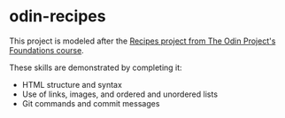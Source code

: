 # odin-recipes

This project is modeled after the [Recipes project from The Odin Project's 
Foundations course](https://www.theodinproject.com/lessons/foundations-recipes). 

These skills are demonstrated by completing it:

- HTML structure and syntax
- Use of links, images, and ordered and unordered lists
- Git commands and commit messages